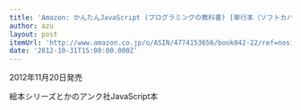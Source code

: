 ```yaml
---
title: 'Amazon: かんたんJavaScript (プログラミングの教科書) [単行本（ソフトカバー）]: 株式会社アンク'
author: azu
layout: post
itemUrl: 'http://www.amazon.co.jp/o/ASIN/4774153656/book042-22/ref=nosim'
date: '2012-10-31T15:00:00.000Z'
---
```

2012年11月20日発売

絵本シリーズとかのアンク社JavaScript本
